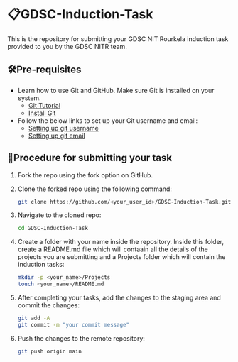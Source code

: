 # 📋GDSC-Induction-Task 

This is the repository for submitting your GDSC NIT Rourkela induction task provided to you by the GDSC NITR team.

## 🛠️Pre-requisites

- Learn how to use Git and GitHub. Make sure Git is installed on your system.
  - [Git Tutorial](https://www.freecodecamp.org/news/git-and-github-for-beginners/)
  - [Install Git](https://git-scm.com/downloads)
- Follow the below links to set up your Git username and email:
  - [Setting up git username](https://docs.github.com/en/get-started/getting-started-with-git/setting-your-username-in-git)
  - [Setting up git email](https://docs.github.com/en/account-and-profile/setting-up-and-managing-your-personal-account-on-github/managing-email-preferences/setting-your-commit-email-address#setting-your-commit-email-address-in-git)

## 📝Procedure for submitting your task

1. Fork the repo using the fork option on GitHub.
2. Clone the forked repo using the following command:

   ```bash
   git clone https://github.com/<your_user_id>/GDSC-Induction-Task.git
   ```

3. Navigate to the cloned repo:

    ```bash
    cd GDSC-Induction-Task
    ```

4. Create a folder with your name inside the repository. Inside this folder, create a README.md file which will contaain all the details of the projects you are submitting and a Projects folder which will contain the induction tasks:

    ```bash
    mkdir -p <your_name>/Projects
    touch <your_name>/README.md
    ```

5. After completing your tasks, add the changes to the staging area and commit the changes:

    ```bash
    git add -A
    git commit -m "your commit message"
    ```
6. Push the changes to the remote repository:

    ```bash
    git push origin main
    ```

